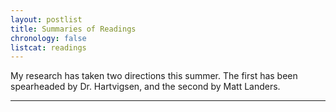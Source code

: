 ```yaml
---
layout: postlist
title: Summaries of Readings
chronology: false
listcat: readings
---
```


My research has taken two directions this summer. The first has been spearheaded by Dr. Hartvigsen, and the second by Matt Landers.

---
